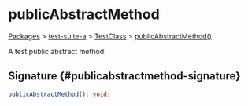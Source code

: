 # publicAbstractMethod

[Packages](/) > [test-suite-a](/test-suite-a/) > [TestClass](/test-suite-a/testclass-class/) > [publicAbstractMethod()](/test-suite-a/testclass-class/publicabstractmethod-method)

A test public abstract method.

## Signature {#publicabstractmethod-signature}

```typescript
publicAbstractMethod(): void;
```
